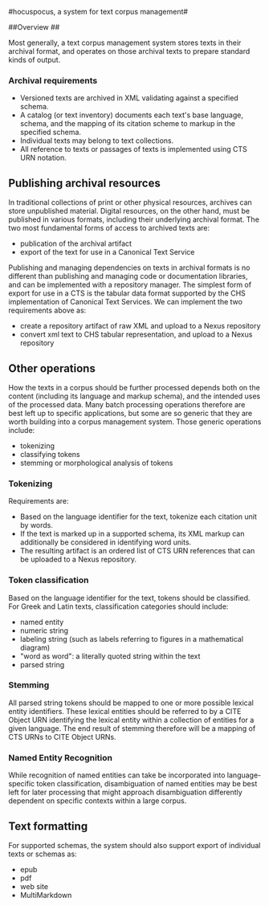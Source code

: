 #hocuspocus, a system for text corpus management#

##Overview ##

Most generally, a text corpus management system stores texts in their archival format, and operates on those archival texts to prepare standard kinds of output.

### Archival requirements ###

- Versioned texts are archived in XML validating against a specified schema.
- A catalog (or text inventory) documents each text's base language, schema, and the mapping of its citation scheme to markup in the specified schema.
- Individual texts may belong to text collections.
- All reference to texts or passages of texts is implemented using CTS URN notation.

## Publishing archival resources ##

In traditional collections of print or other physical resources, archives can store unpublished material. Digital resources, on the other hand, must be published in various formats, including their underlying archival format.  The two most fundamental forms of access to archived texts are:

- publication of the archival artifact
- export of the text for use in a Canonical Text Service

Publishing and managing dependencies on texts in archival formats is no different than publishing and managing code or documentation libraries, and can be implemented with a repository manager.  The simplest form of export for use in a CTS is the tabular data format supported by the CHS implementation of Canonical Text Services.   We can implement the two requirements above as:

- create a repository artifact of raw XML and upload to a Nexus repository
- convert xml text to CHS tabular representation, and upload to a Nexus repository


## Other operations ##

How the texts in a corpus should be further processed depends both on the content (including its language and markup schema), and the intended uses of the processed data.  Many batch processing operations therefore are best left up to specific applications, but some are so generic that they are worth building into a corpus management system.  Those generic operations include:

* tokenizing
* classifying tokens
* stemming or morphological analysis of tokens


### Tokenizing ##

Requirements are:

- Based on the language identifier for the text, tokenize each citation unit by words.  
- If the text is marked up in a supported schema, its XML markup can additionally be considered in identifying word units.
- The resulting artifact is an ordered list of CTS URN references that can be uploaded to a Nexus repository.

### Token classification ##

Based on the language identifier for the text, tokens should be classified.  For Greek and Latin texts, classification categories should include:

* named entity
* numeric string
* labeling string (such as labels referring to figures in a mathematical diagram)
* "word as word":  a literally quoted string within the text
* parsed string


### Stemming ###
All parsed string tokens should be mapped to one or more possible lexical entity identifiers.  These lexical entities should be referred to by a CITE Object URN identifying the lexical entity within a collection of entities for a given language.  The end result of stemming therefore will be a mapping of CTS URNs to CITE Object URNs.

### Named Entity Recognition ###

While recognition of named entities can take be incorporated into language-specific token classification, disambiguation of named entities may be best left for later processing that might approach disambiguation differently dependent on specific contexts within a large corpus.

## Text formatting ##

For supported schemas, the system should also support export of individual texts or schemas as:

- epub
- pdf
- web site
- MultiMarkdown


